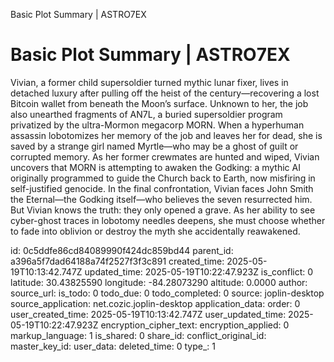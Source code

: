 Basic Plot Summary | ASTRO7EX

# Basic Plot Summary | ASTRO7EX

Vivian, a former child supersoldier turned mythic lunar fixer, lives in detached luxury after pulling off the heist of the century—recovering a lost Bitcoin wallet from beneath the Moon’s surface. Unknown to her, the job also unearthed fragments of AN7L, a buried supersoldier program privatized by the ultra-Mormon megacorp MORN. When a hyperhuman assassin lobotomizes her memory of the job and leaves her for dead, she is saved by a strange girl named Myrtle—who may be a ghost of guilt or corrupted memory. As her former crewmates are hunted and wiped, Vivian uncovers that MORN is attempting to awaken the Godking: a mythic AI originally programmed to guide the Church back to Earth, now misfiring in self-justified genocide. In the final confrontation, Vivian faces John Smith the Eternal—the Godking itself—who believes the seven resurrected him. But Vivian knows the truth: they only opened a grave. As her ability to see cyber-ghost traces in lobotomy needles deepens, she must choose whether to fade into oblivion or destroy the myth she accidentally reawakened.


id: 0c5ddfe86cd84089990f424dc859bd44
parent_id: a396a5f7dad64188a74f2527f3f3c891
created_time: 2025-05-19T10:13:42.747Z
updated_time: 2025-05-19T10:22:47.923Z
is_conflict: 0
latitude: 30.43825590
longitude: -84.28073290
altitude: 0.0000
author: 
source_url: 
is_todo: 0
todo_due: 0
todo_completed: 0
source: joplin-desktop
source_application: net.cozic.joplin-desktop
application_data: 
order: 0
user_created_time: 2025-05-19T10:13:42.747Z
user_updated_time: 2025-05-19T10:22:47.923Z
encryption_cipher_text: 
encryption_applied: 0
markup_language: 1
is_shared: 0
share_id: 
conflict_original_id: 
master_key_id: 
user_data: 
deleted_time: 0
type_: 1